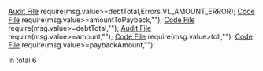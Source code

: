 [Audit File](../auditsDownloads/2022-03-fuji-protocol.md#L904)
require(msg.value>=debtTotal,Errors.VL_AMOUNT_ERROR);
[Code File](../repos/2022-03-fuji-protocol/fuji-protocol/contracts/F2FujiVault.sol#L749)
require(msg.value>=amountToPayback,"");
[Code File](../repos/2022-03-fuji-protocol/fuji-protocol/contracts/F2Fliquidator.sol#L144)
require(msg.value>=debtTotal,"");
[Audit File](../auditsDownloads/2020-12-1inch-liquidity-protocol.md#L741)
require(msg.value>=amount,"");
[Code File](../repos/2021-03-umbra-smart-contracts/umbra-protocol/contracts-core/contracts/Umbra.sol#L114)
require(msg.value>toll,"");
[Code File](../repos/2020-09-aave-protocol-v2/protocol-v2/contracts/misc/WETHGateway.sol#L101)
require(msg.value>=paybackAmount,"");

In total 6